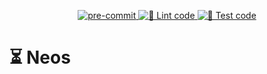 <p align="center">
    <a href="https://github.com/pre-commit/pre-commit">
        <img
            src="https://img.shields.io/badge/pre--commit-enabled-brightgreen?logo=pre-commit"
            alt="pre-commit"
            style="max-width:100%;"
        >
    </a>
    <a href="https://github.com/schavesgm/neos/actions/workflows/lint.yaml">
        <img
            src="https://github.com/schavesgm/neos/actions/workflows/lint.yaml/badge.svg"
            alt="🚀 Lint code"
            style="max-width:100%;"
        >
    </a>
    <a href="https://github.com/schavesgm/neos/actions/workflows/test.yaml">
        <img
            src="https://github.com/schavesgm/neos/actions/workflows/test.yaml/badge.svg"
            alt="🧪 Test code"
            style="max-width:100%;"
        >
    </a>
</p>

# ⏳ Neos
